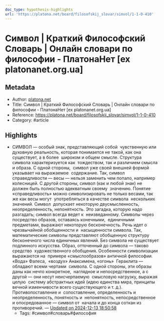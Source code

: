 ```yaml
---
doc_type: hypothesis-highlights
url: 'https://platona.net/board/filosofskij_slovar/simvol/1-1-0-410'
---
```

# Символ | Краткий Философский Словарь | Онлайн словари по философии - ПлатонаНет [ex platonanet.org.ua]

## Metadata
- Author: [platona.net]()
- Title: Символ | Краткий Философский Словарь | Онлайн словари по философии - ПлатонаНет [ex platonanet.org.ua]
- Reference: https://platona.net/board/filosofskij_slovar/simvol/1-1-0-410
- Category: #article

## Highlights
- СИМВОЛ — особый знак, представляющий собой  чувственную или духовную реальность, которая понимается не такой, как она существует, а в более  широком и общем смысле. Структура символа характеризуется как  тождеством, так и различием смысла и образа. С одной стороны,  символ уже своей внешней формой указывает на выражаемое  содержание. Так, символ  справедливости — весы — нельзя заменить чем попало, например  колесницей. С другой стороны, символ (как и любой знак) не должен быть полностью адекватным своему  значению. Понятие «справедливость» можно символизировать не только весами, так же как весы могут  употребляться в качестве символа  нескольких значений. Символ  допускает некоторую двусмысленность, неопределенность, непонятность. Это загадка, которую надо  разгадать; символ всегда ведет к  неизведанному. Символы через посредство образов, оставаясь конечными,  единичными предметами, выражают некоторую бесконечность. Речь идет о чрезвычайной обобщенности и  насыщенности символа. Так,  математические символы представляют обобщенную структуру  бесконечного числа единичных явлений. Без символа не существует подлинного искусства. Образ, отточенный до символа — таково средство  художественного обобщения. Особенности символизации выражаются на  примере «смыслообразов» античной философии. «Вода» Фалеса,  «воздух» Анаксимена, «огонь»  Гераклита — обладают всеми чертами  символа. С одной стороны, эти образы даны как нечто конкретное,  наглядное и непосредственное, а с другой — они несут неисчерпаемую  смысловую нагрузку, выражая целую  систему абстрактных идей (идею единства мира, принципы вечной изменчивости всего существующего и т. д.). Противопоставление и  сопоставление, определенность и  неопределенность, понятность и  непонятность, непосредственное и опосредованное — символ от  начала и до конца соткан из  противоречий. — [Updated on 2024-12-13 18:50:58](https://hyp.is/C669RrlqEe-VFVuApFQrNA/platona.net/board/filosofskij_slovar/simvol/1-1-0-410)
   - Tags: #символ#словарь#философия

